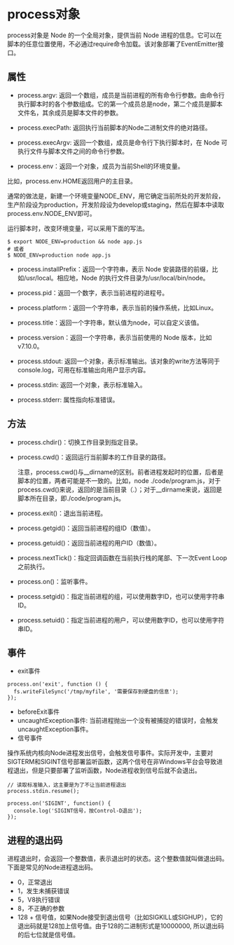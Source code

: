 # process对象

process对象是 Node 的一个全局对象，提供当前 Node 进程的信息。它可以在脚本的任意位置使用，不必通过require命令加载。该对象部署了EventEmitter接口。

## 属性

- process.argv: 返回一个数组，成员是当前进程的所有命令行参数。由命令行执行脚本时的各个参数组成。它的第一个成员总是node，第二个成员是脚本文件名，其余成员是脚本文件的参数。
- process.execPath: 返回执行当前脚本的Node二进制文件的绝对路径。
- process.execArgv: 返回一个数组，成员是命令行下执行脚本时，在 Node 可执行文件与脚本文件之间的命令行参数。

- process.env：返回一个对象，成员为当前Shell的环境变量。

比如，process.env.HOME返回用户的主目录。

通常的做法是，新建一个环境变量NODE_ENV，用它确定当前所处的开发阶段，生产阶段设为production，开发阶段设为develop或staging，然后在脚本中读取process.env.NODE_ENV即可。

运行脚本时，改变环境变量，可以采用下面的写法。
```
$ export NODE_ENV=production && node app.js
# 或者
$ NODE_ENV=production node app.js
```



- process.installPrefix：返回一个字符串，表示 Node 安装路径的前缀，比如/usr/local。相应地，Node 的执行文件目录为/usr/local/bin/node。
- process.pid：返回一个数字，表示当前进程的进程号。
- process.platform：返回一个字符串，表示当前的操作系统，比如Linux。
- process.title：返回一个字符串，默认值为node，可以自定义该值。
- process.version：返回一个字符串，表示当前使用的 Node 版本，比如v7.10.0。

- process.stdout: 返回一个对象，表示标准输出。该对象的write方法等同于console.log，可用在标准输出向用户显示内容。
- process.stdin: 返回一个对象，表示标准输入。
- process.stderr: 属性指向标准错误。


## 方法

- process.chdir()：切换工作目录到指定目录。
- process.cwd()：返回运行当前脚本的工作目录的路径。
    
    注意，process.cwd()与__dirname的区别。前者进程发起时的位置，后者是脚本的位置，两者可能是不一致的。比如，node ./code/program.js，对于process.cwd()来说，返回的是当前目录（.）；对于__dirname来说，返回是脚本所在目录，即./code/program.js。

- process.exit()：退出当前进程。
- process.getgid()：返回当前进程的组ID（数值）。
- process.getuid()：返回当前进程的用户ID（数值）。
- process.nextTick()：指定回调函数在当前执行栈的尾部、下一次Event Loop之前执行。
- process.on()：监听事件。
- process.setgid()：指定当前进程的组，可以使用数字ID，也可以使用字符串ID。
- process.setuid()：指定当前进程的用户，可以使用数字ID，也可以使用字符串ID。



## 事件

- exit事件
```
process.on('exit', function () {
  fs.writeFileSync('/tmp/myfile', '需要保存到硬盘的信息');
});
```

- beforeExit事件
- uncaughtException事件: 当前进程抛出一个没有被捕捉的错误时，会触发uncaughtException事件。
- 信号事件

操作系统内核向Node进程发出信号，会触发信号事件。实际开发中，主要对SIGTERM和SIGINT信号部署监听函数，这两个信号在非Windows平台会导致进程退出，但是只要部署了监听函数，Node进程收到信号后就不会退出。

```
// 读取标准输入，这主要是为了不让当前进程退出
process.stdin.resume();

process.on('SIGINT', function() {
  console.log('SIGINT信号，按Control-D退出');
});
```


## 进程的退出码

进程退出时，会返回一个整数值，表示退出时的状态。这个整数值就叫做退出码。下面是常见的Node进程退出码。

- 0，正常退出
- 1，发生未捕获错误
- 5，V8执行错误
- 8，不正确的参数
- 128 + 信号值，如果Node接受到退出信号（比如SIGKILL或SIGHUP），它的退出码就是128加上信号值。由于128的二进制形式是10000000, 所以退出码的后七位就是信号值。